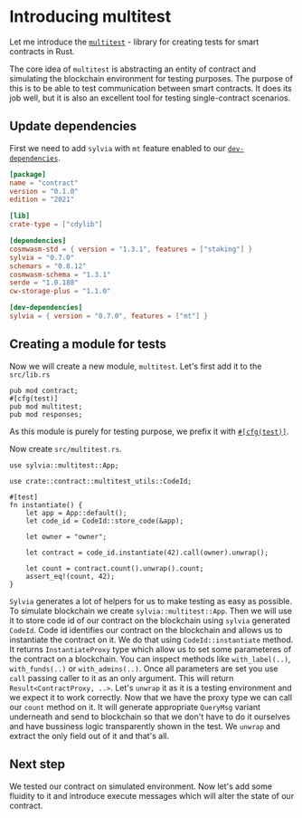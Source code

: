# Introducing multitest

Let me introduce the [`multitest`](https://crates.io/crates/cw-multi-test) -
library for creating tests for smart contracts in Rust.

The core idea of `multitest` is abstracting an entity of contract and
simulating the blockchain environment for testing purposes. The purpose of this
is to be able to test communication between smart contracts. It does its job
well, but it is also an excellent tool for testing single-contract scenarios.

## Update dependencies

First we need to add `sylvia` with `mt` feature enabled to our [`dev-dependencies`](https://doc.rust-lang.org/cargo/reference/specifying-dependencies.html#development-dependencies).

```toml
[package]
name = "contract"
version = "0.1.0"
edition = "2021"

[lib]
crate-type = ["cdylib"]

[dependencies]
cosmwasm-std = { version = "1.3.1", features = ["staking"] }
sylvia = "0.7.0"
schemars = "0.8.12"
cosmwasm-schema = "1.3.1"
serde = "1.0.180"
cw-storage-plus = "1.1.0"

[dev-dependencies]
sylvia = { version = "0.7.0", features = ["mt"] }
```

## Creating a module for tests

Now we will create a new module, `multitest`. Let's first add it to the `src/lib.rs`

```rust,noplayground
pub mod contract;
#[cfg(test)]
pub mod multitest;
pub mod responses;
```

As this module is purely for testing purpose, we prefix it with
[`#[cfg(test)]`](https://doc.rust-lang.org/book/ch11-03-test-organization.html#the-tests-module-and-cfgtest).

Now create `src/multitest.rs`.

```rust,noplayground
use sylvia::multitest::App;

use crate::contract::multitest_utils::CodeId;

#[test]
fn instantiate() {
    let app = App::default();
    let code_id = CodeId::store_code(&app);

    let owner = "owner";

    let contract = code_id.instantiate(42).call(owner).unwrap();

    let count = contract.count().unwrap().count;
    assert_eq!(count, 42);
}
```

`Sylvia` generates a lot of helpers for us to make testing as easy as possible.
To simulate blockchain we create `sylvia::multitest::App`. Then we will use it to store code id of 
our contract on the blockchain using `sylvia` generated `CodeId`. Code id identifies our contract on 
the blockchain and allows us to instantiate the contract on it. We do that using `CodeId::instantiate`
method. It returns `InstantiateProxy` type which allow us to set some parameteres of the contract on 
a blockchain. You can inspect methods like `with_label(..)`, `with_funds(..)` or `with_admins(..)`.
Once all parameters are set you use `call` passing caller to it as an only argument. This will return
`Result<ContractProxy, ..>`. Let's `unwrap` it as it is a testing environment and we expect it to 
work correctly.
Now that we have the proxy type we can call our `count` method on it. It will generate appropriate
`QueryMsg` variant underneath and send to blockchain so that we don't have to do it ourselves and
have bussiness logic transparently shown in the test. We `unwrap` and extract the only field out of 
it and that's all.

## Next step

We tested our contract on simulated environment. Now let's add some fluidity to it and introduce
execute messages which will alter the state of our contract.
